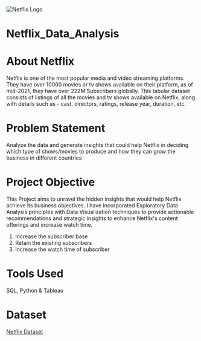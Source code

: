 ![Netflix Logo](https://github.com/AnuragAnalyst/Netflix_Data_Analysis/assets/92114108/edc74d40-5584-42ea-ba28-f28129bcd439)

# Netflix_Data_Analysis
# About Netflix
Netflix is one of the most popular media and video streaming platforms. They have over 10000 movies or tv shows available on their platform, as of mid-2021, they have over 222M Subscribers globally. This tabular dataset consists of listings of all the movies and tv shows available on Netflix, along with details such as - cast, directors, ratings, release year, duration, etc.
# Problem Statement 
Analyze the data and generate insights that could help Netflix in deciding which type of shows/movies to produce and how they can grow the business in different countries
# Project Objective 
This Project aims to unravel the hidden insights that would help Netflix achieve its business objectives. I have incorporated Exploratory Data Analysis principles with Data Visualization techniques to provide actionable recommendations and strategic insights to enhance Netflix's content offerings and increase watch time.

1. Increase the subscriber base 
2. Retain the existing subscribers 
3. Increase the watch time of subscriber
# Tools Used
SQL, Python & Tableau
# Dataset 
[Netflix Dataset](https://d2beiqkhq929f0.cloudfront.net/public_assets/assets/000/000/940/original/netflix.csv)

